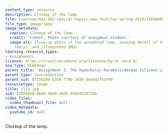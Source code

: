 ```yaml
---
content_type: resource
description: Closeup of the lamp.
file: /courses/mas-962-special-topics-new-textiles-spring-2010/12650468db9699e026d595684558726b_jl12.jpg
file_type: image/jpeg
image_metadata:
  caption: Closeup of the lamp.
  credit: 'Credit: Photo courtesy of anonymous student.'
  image-alt: Close-up photo of the assembled lamp, showing detail of the silicone,
    fabric, and illuminated SMDs.
learning_resource_types:
- Assignments
license: https://creativecommons.org/licenses/by-nc-sa/4.0/
ocw_type: OCWImage
parent_title: 'Assignment 5: The Hyperbolic-Paraboloidesque Silicone Lamp'
parent_type: CourseSection
parent_uid: 07150280-b359-779b-1938-dee9a2f53f99
resourcetype: Image
title: jl12.jpg
uid: 12650468-db96-99e0-26d5-95684558726b
video_files:
  video_thumbnail_file: null
video_metadata:
  youtube_id: null
---
```

Closeup of the lamp.